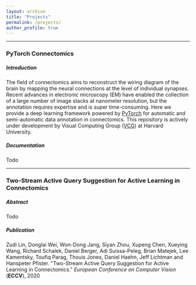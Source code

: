 ```yaml
---
layout: archive
title: "Projects"
permalink: /projects/
author_profile: true
---
```


<!--{% include base_path %}

{% for post in site.publications reversed %}
  {% include archive-single.html %}
{% endfor %}
-->

------------------------------------------------------------------------------
### PyTorch Connectomics

##### Introduction

The field of connectomics aims to reconstruct the wiring diagram of the brain by mapping the neural connections at the level of individual synapses. Recent advances in electronic microscopy (EM) have enabled the collection of a large number of image stacks at nanometer resolution, but the annotation requires expertise and is super time-consuming. Here we provide a deep learning framework powered by [PyTorch](https://pytorch.org/) for automatic and semi-automatic data annotation in connectomics. This repository is actively under development by Visual Computing Group ([VCG](https://vcg.seas.harvard.edu)) at Harvard University.

##### Documentation

Todo

------------------------------------------------------------------------------
### Two-Stream Active Query Suggestion for Active Learning in Connectomics
<!--
![BRS](/files/abstract_figures/overview.png)
-->

##### Abstract

Todo

##### Publication

Zudi Lin, Donglai Wei, Won-Dong Jang, Siyan Zhou, Xupeng Chen, Xueying Wang, Richard Schalek, Daniel Berger, Adi Suissa-Peleg, Brian Matejek, Lee Kamentsky, Toufiq Parag, Thouis Jones, Daniel Haehn, Jeff Lichtman and Hanspeter Pfister. "Two-Stream Active Query Suggestion for Active Learning in Connectomics." *European Conference on Computer Vision* (**ECCV**), 2020